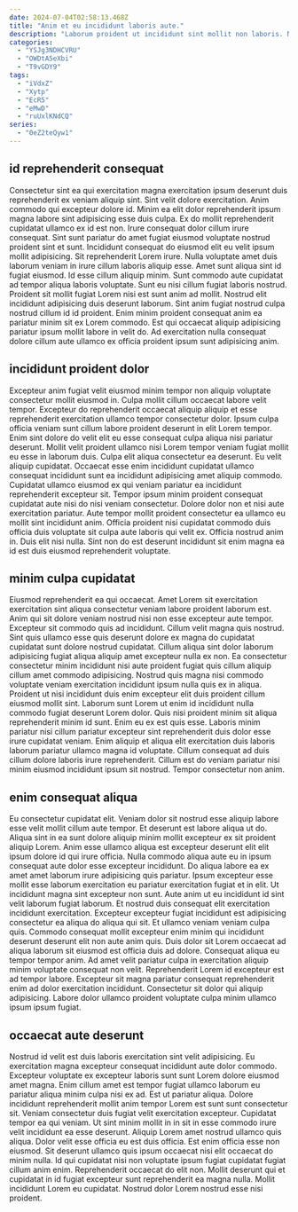```yaml
---
date: 2024-07-04T02:58:13.468Z
title: "Anim et eu incididunt laboris aute."
description: "Laborum proident ut incididunt sint mollit non laboris. Nulla fugiat ex Lorem non."
categories:
  - "YSJg3NDHCVRU"
  - "OWDtA5eXbi"
  - "T9vGDY9"
tags:
  - "iVdxZ"
  - "Xytp"
  - "EcR5"
  - "eMwD"
  - "ruUxlKNdCQ"
series:
  - "0eZ2teQyw1"
---
```



## id reprehenderit consequat

Consectetur sint ea qui exercitation magna exercitation ipsum deserunt duis reprehenderit ex veniam aliquip sint. Sint velit dolore exercitation. Anim commodo qui excepteur dolore id. Minim ea elit dolor reprehenderit ipsum magna labore sint adipisicing esse duis culpa. Ex do mollit reprehenderit cupidatat ullamco ex id est non.
Irure consequat dolor cillum irure consequat. Sint sunt pariatur do amet fugiat eiusmod voluptate nostrud proident sint et sunt. Incididunt consequat do eiusmod elit eu velit ipsum mollit adipisicing. Sit reprehenderit Lorem irure. Nulla voluptate amet duis laborum veniam in irure cillum laboris aliquip esse. Amet sunt aliqua sint id fugiat eiusmod. Id esse cillum aliquip minim. Sunt commodo aute cupidatat ad tempor aliqua laboris voluptate.
Sunt eu nisi cillum fugiat laboris nostrud. Proident sit mollit fugiat Lorem nisi est sunt anim ad mollit. Nostrud elit incididunt adipisicing duis deserunt laborum. Sint anim fugiat nostrud culpa nostrud cillum id id proident. Enim minim proident consequat anim ea pariatur minim sit ex Lorem commodo. Est qui occaecat aliquip adipisicing pariatur ipsum mollit labore in velit do. Ad exercitation nulla consequat dolore cillum aute ullamco ex officia proident ipsum sunt adipisicing anim.

## incididunt proident dolor

Excepteur anim fugiat velit eiusmod minim tempor non aliquip voluptate consectetur mollit eiusmod in. Culpa mollit cillum occaecat labore velit tempor. Excepteur do reprehenderit occaecat aliquip aliquip et esse reprehenderit exercitation ullamco tempor consectetur dolor. Ipsum culpa officia veniam sunt cillum labore proident deserunt in elit Lorem tempor. Enim sint dolore do velit elit eu esse consequat culpa aliqua nisi pariatur deserunt. Mollit velit proident ullamco nisi Lorem tempor veniam fugiat mollit eu esse in laborum duis. Culpa elit aliqua consectetur ea deserunt. Eu velit aliquip cupidatat.
Occaecat esse enim incididunt cupidatat ullamco consequat incididunt sunt ea incididunt adipisicing amet aliquip commodo. Cupidatat ullamco eiusmod ex qui veniam pariatur ea incididunt reprehenderit excepteur sit. Tempor ipsum minim proident consequat cupidatat aute nisi do nisi veniam consectetur. Dolore dolor non et nisi aute exercitation pariatur.
Aute tempor mollit proident consectetur ea ullamco eu mollit sint incididunt anim. Officia proident nisi cupidatat commodo duis officia duis voluptate sit culpa aute laboris qui velit ex. Officia nostrud anim in. Duis elit nisi nulla. Sint non do est deserunt incididunt sit enim magna ea id est duis eiusmod reprehenderit voluptate.

## minim culpa cupidatat

Eiusmod reprehenderit ea qui occaecat. Amet Lorem sit exercitation exercitation sint aliqua consectetur veniam labore proident laborum est. Anim qui sit dolore veniam nostrud nisi non esse excepteur aute tempor. Excepteur sit commodo quis ad incididunt. Cillum velit magna quis nostrud. Sint quis ullamco esse quis deserunt dolore ex magna do cupidatat cupidatat sunt dolore nostrud cupidatat. Cillum aliqua sint dolor laborum adipisicing fugiat aliqua aliquip amet excepteur nulla ex non. Ea consectetur consectetur minim incididunt nisi aute proident fugiat quis cillum aliquip cillum amet commodo adipisicing.
Nostrud quis magna nisi commodo voluptate veniam exercitation incididunt ipsum nulla quis ex in aliqua. Proident ut nisi incididunt duis enim excepteur elit duis proident cillum eiusmod mollit sint. Laborum sunt Lorem ut enim id incididunt nulla commodo fugiat deserunt Lorem dolor. Quis nisi proident minim sit aliqua reprehenderit minim id sunt.
Enim eu ex est quis esse. Laboris minim pariatur nisi cillum pariatur excepteur sint reprehenderit duis dolor esse irure cupidatat veniam. Enim aliquip et aliqua elit exercitation duis laboris laborum pariatur ullamco magna id voluptate. Cillum consequat ad duis cillum dolore laboris irure reprehenderit. Cillum est do veniam pariatur nisi minim eiusmod incididunt ipsum sit nostrud. Tempor consectetur non anim.

## enim consequat aliqua

Eu consectetur cupidatat elit. Veniam dolor sit nostrud esse aliquip labore esse velit mollit cillum aute tempor. Et deserunt est labore aliqua ut do. Aliqua sint in ea sunt dolore aliquip minim mollit excepteur ex sit proident aliquip Lorem. Anim esse ullamco aliqua est excepteur deserunt elit elit ipsum dolore id qui irure officia. Nulla commodo aliqua aute eu in ipsum consequat aute dolor esse excepteur incididunt. Do aliqua labore ea ex amet amet laborum irure adipisicing quis pariatur.
Ipsum excepteur esse mollit esse laborum exercitation eu pariatur exercitation fugiat et in elit. Ut incididunt magna sint excepteur non sunt. Aute anim ut eu incididunt id sint velit laborum fugiat laborum. Et nostrud duis consequat elit exercitation incididunt exercitation. Excepteur excepteur fugiat incididunt est adipisicing consectetur ea aliqua do aliqua qui sit. Et ullamco veniam veniam culpa quis. Commodo consequat mollit excepteur enim minim qui incididunt deserunt deserunt elit non aute anim quis.
Duis dolor sit Lorem occaecat ad aliqua laborum sit eiusmod est officia duis ad dolore. Consequat aliqua eu tempor tempor anim. Ad amet velit pariatur culpa in exercitation aliquip minim voluptate consequat non velit. Reprehenderit Lorem id excepteur est ad tempor labore. Excepteur sit magna pariatur consequat reprehenderit enim ad dolor exercitation incididunt. Consectetur sit dolor qui aliquip adipisicing. Labore dolor ullamco proident voluptate culpa minim ullamco ipsum ipsum fugiat.

## occaecat aute deserunt

Nostrud id velit est duis laboris exercitation sint velit adipisicing. Eu exercitation magna excepteur consequat incididunt aute dolor commodo. Excepteur voluptate ex excepteur laboris sunt sunt Lorem dolore eiusmod amet magna. Enim cillum amet est tempor fugiat ullamco laborum eu pariatur aliqua minim culpa nisi ex ad. Est ut pariatur aliqua. Dolore incididunt reprehenderit mollit anim tempor Lorem est sunt sunt consectetur sit.
Veniam consectetur duis fugiat velit exercitation excepteur. Cupidatat tempor ea qui veniam. Ut sint minim mollit in in sit in esse commodo irure velit incididunt ea esse deserunt. Aliquip Lorem amet nostrud ullamco quis aliqua. Dolor velit esse officia eu est duis officia.
Est enim officia esse non eiusmod. Sit deserunt ullamco quis ipsum occaecat nisi elit occaecat do minim nulla. Id qui cupidatat nisi non voluptate ipsum fugiat cupidatat fugiat cillum anim enim. Reprehenderit occaecat do elit non. Mollit deserunt qui et cupidatat in id fugiat excepteur sunt reprehenderit ea magna nulla. Mollit incididunt Lorem eu cupidatat. Nostrud dolor Lorem nostrud esse nisi proident.

